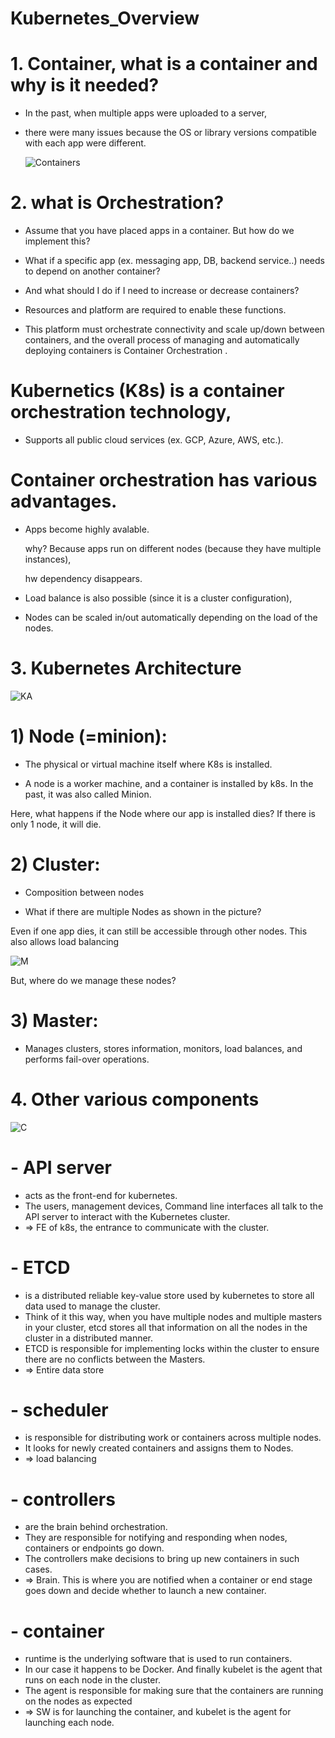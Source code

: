 # Kubernetes_Overview

 # 1. Container, what is a container and why is it needed?

- In the past, when multiple apps were uploaded to a server, 
- there were many issues because the OS or library versions compatible with each app were different.

  ![Containers](https://blog.kakaocdn.net/dn/rvShh/btrgDVjjzkN/XPDalI32LknwSdP6QD50fk/img.png)


# 2. what is Orchestration?

- Assume that you have placed apps in a container. But how do we implement this?

- What if a specific app (ex. messaging app, DB, backend service..) needs to depend on another container?

- And what should I do if I need to increase or decrease containers? 

 - Resources and platform are required to enable these functions. 
 - This platform must orchestrate connectivity and scale up/down between containers, and the overall process of managing and 
     automatically deploying containers is Container Orchestration .

 # Kubernetics (K8s) is a container orchestration technology,  

   - Supports all public cloud services (ex. GCP, Azure, AWS, etc.).

# Container orchestration has various advantages.

- Apps become highly avalable. 

  why? Because apps run on different nodes (because they have multiple instances),

  hw dependency disappears.

- Load balance is also possible (since it is a cluster configuration),

- Nodes can be scaled in/out automatically depending on the load of the nodes. 

# 3. Kubernetes Architecture

![KA](https://img1.daumcdn.net/thumb/R1280x0/?scode=mtistory2&fname=https%3A%2F%2Fblog.kakaocdn.net%2Fdn%2FdiaXoj%2FbtrgDVwWDsA%2FMXkFIpcCP6TLkLoRGg1OZk%2Fimg.png)

# 1) Node (=minion): 

- The physical or virtual machine itself where K8s is installed.

- A node is a worker machine, and a container is installed by k8s. In the past, it was also called Minion. 

Here, what happens if the Node where our app is installed dies? If there is only 1 node, it will die.

 

# 2) Cluster: 

- Composition between nodes

- What if there are multiple Nodes as shown in the picture?

Even if one app dies, it can still be accessible through other nodes. This also allows load balancing

![M](https://img1.daumcdn.net/thumb/R1280x0/?scode=mtistory2&fname=https%3A%2F%2Fblog.kakaocdn.net%2Fdn%2Fsbotl%2FbtrgDT0bXnF%2FrRj2jVwTn8InvVv83FQrA0%2Fimg.png)

But, where do we manage these nodes?

# 3) Master: 
- Manages clusters, stores information, monitors, load balances, and performs fail-over operations. 


# 4. Other various components

![C](https://img1.daumcdn.net/thumb/R1280x0/?scode=mtistory2&fname=https%3A%2F%2Fblog.kakaocdn.net%2Fdn%2FbDhS7a%2FbtrgRM5Ohg0%2FIrVLkJg9jXTjPf1kWXJNK1%2Fimg.png)

# - API server
-  acts as the front-end for kubernetes.
-  The users, management devices, Command line interfaces all talk to the API server to interact with the Kubernetes cluster.
-   => FE of k8s, the entrance to communicate with the cluster.

# - ETCD
- is a distributed reliable key-value store used by kubernetes to store all data used to manage the cluster.
- Think of it this way, when you have multiple nodes and multiple masters in your cluster, etcd stores all that information on all the nodes in the cluster in a distributed manner.
-  ETCD is responsible for implementing locks within the cluster to ensure there are no conflicts between the Masters.
-   => Entire data store

# - scheduler
- is responsible for distributing work or containers across multiple nodes.
- It looks for newly created containers and assigns them to Nodes.
- => load balancing

# - controllers 
- are the brain behind orchestration.
- They are responsible for notifying and responding when nodes, containers or endpoints go down.
- The controllers make decisions to bring up new containers in such cases.
-  => Brain. This is where you are notified when a container or end stage goes down and decide whether to launch a new container.

# - container 
- runtime is the underlying software that is used to run containers.
- In our case it happens to be Docker. And finally kubelet is the agent that runs on each node in the cluster.
- The agent is responsible for making sure that the containers are running on the nodes as expected
- => SW is for launching the container, and kubelet is the agent for launching each node.









